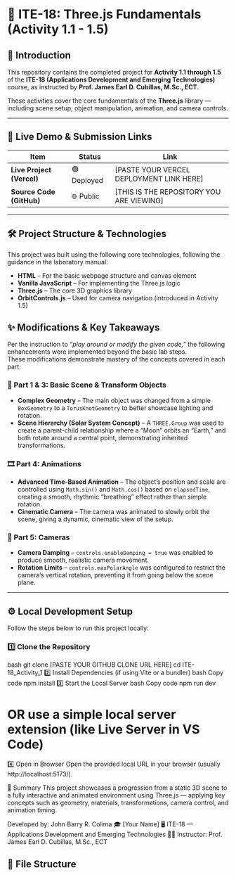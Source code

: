 # 🚀 ITE-18: Three.js Fundamentals (Activity 1.1 - 1.5)

## 📘 Introduction
This repository contains the completed project for **Activity 1.1 through 1.5** of the **ITE-18 (Applications Development and Emerging Technologies)** course, as instructed by **Prof. James Earl D. Cubillas, M.Sc., ECT**.

These activities cover the core fundamentals of the **Three.js** library — including scene setup, object manipulation, animation, and camera controls.

---

## 🔗 Live Demo & Submission Links

| Item | Status | Link |
|------|---------|------|
| **Live Project (Vercel)** | 🟢 Deployed | [PASTE YOUR VERCEL DEPLOYMENT LINK HERE] |
| **Source Code (GitHub)** | 🌐 Public | [THIS IS THE REPOSITORY YOU ARE VIEWING] |

---

## 🛠️ Project Structure & Technologies

This project was built using the following core technologies, following the guidance in the laboratory manual:

- **HTML** – For the basic webpage structure and canvas element  
- **Vanilla JavaScript** – For implementing the Three.js logic  
- **Three.js** – The core 3D graphics library  
- **OrbitControls.js** – Used for camera navigation (introduced in Activity 1.5)

## ✨ Modifications & Key Takeaways

Per the instruction to *“play around or modify the given code,”* the following enhancements were implemented beyond the basic lab steps.  
These modifications demonstrate mastery of the concepts covered in each part:

### 🧩 Part 1 & 3: Basic Scene & Transform Objects
- **Complex Geometry** – The main object was changed from a simple `BoxGeometry` to a `TorusKnotGeometry` to better showcase lighting and rotation.  
- **Scene Hierarchy (Solar System Concept)** – A `THREE.Group` was used to create a parent-child relationship where a “Moon” orbits an “Earth,” and both rotate around a central point, demonstrating inherited transformations.

### 🎞️ Part 4: Animations
- **Advanced Time-Based Animation** – The object’s position and scale are controlled using `Math.sin()` and `Math.cos()` based on `elapsedTime`, creating a smooth, rhythmic “breathing” effect rather than simple rotation.  
- **Cinematic Camera** – The camera was animated to slowly orbit the scene, giving a dynamic, cinematic view of the setup.

### 🎥 Part 5: Cameras
- **Camera Damping** – `controls.enableDamping = true` was enabled to produce smooth, realistic camera movement.  
- **Rotation Limits** – `controls.maxPolarAngle` was configured to restrict the camera’s vertical rotation, preventing it from going below the scene plane.

---

## ⚙️ Local Development Setup

Follow the steps below to run this project locally:

### 1️⃣ Clone the Repository
bash
git clone [PASTE YOUR GITHUB CLONE URL HERE]
cd ITE-18_Activity_1
2️⃣ Install Dependencies (if using Vite or a bundler)
bash
Copy code
npm install
3️⃣ Start the Local Server
bash
Copy code
npm run dev
# OR use a simple local server extension (like Live Server in VS Code)
4️⃣ Open in Browser
Open the provided local URL in your browser (usually http://localhost:5173/).

🧠 Summary
This project showcases a progression from a static 3D scene to a fully interactive and animated environment using Three.js — applying key concepts such as geometry, materials, transformations, camera control, and animation timing.

Developed by: John Barry R. Colima
🎓 [Your Name]
🖥️ ITE-18 — Applications Development and Emerging Technologies
👨‍🏫 Instructor: Prof. James Earl D. Cubillas, M.Sc., ECT

## 📁 File Structure

